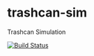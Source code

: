 # trashcan-sim
Trashcan Simulation

[![Build Status](https://travis-ci.org/ScruffySwift/trashcan-sim.svg?branch=master)](https://travis-ci.org/ScruffySwift/trashcan-sim)
